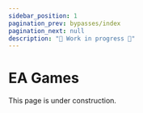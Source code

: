```yaml
---
sidebar_position: 1
pagination_prev: bypasses/index
pagination_next: null
description: "🚧 Work in progress 🚧"
---
```


# EA Games

This page is under construction.